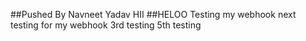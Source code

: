 ##Pushed By Navneet Yadav
HII
##HELOO
Testing my webhook
next testing for my webhook
3rd testing 
5th testing
